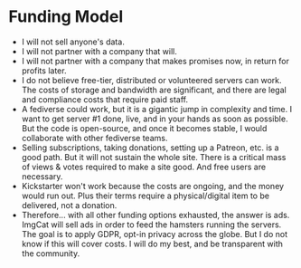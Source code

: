 # Funding Model

*   I will not sell anyone's data.
*   I will not partner with a company that will.
*   I will not partner with a company that makes promises now, in return for profits later.
*   I do not believe free-tier, distributed or volunteered servers can work. The costs of storage and bandwidth are significant, and there are legal and compliance costs that require paid staff.
*   A fediverse could work, but it is a gigantic jump in complexity and time. I want to get server #1 done, live, and in your hands as soon as possible. But the code is open-source, and once it becomes stable, I would collaborate with other fediverse teams.
*   Selling subscriptions, taking donations, setting up a Patreon, etc. is a good path. But it will not sustain the whole site. There is a critical mass of views & votes required to make a site good. And free users are necessary.
*   Kickstarter won't work because the costs are ongoing, and the money would run out. Plus their terms require a physical/digital item to be delivered, not a donation.
*   Therefore... with all other funding options exhausted, the answer is ads. ImgCat will sell ads in order to feed the hamsters running the servers. The goal is to apply GDPR, opt-in privacy across the globe. But I do not know if this will cover costs. I will do my best, and be transparent with the community.